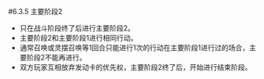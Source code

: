 #6.3.5        主要阶段2
* 只在战斗阶段终了后进行主要阶段2。
* 主要阶段2和主要阶段1进行相同行动。
* 通常召唤或灵摆召唤等1回合只能进行1次的行动在主要阶段1进行过的场合，主要阶段2不能再进行。
* 双方玩家互相放弃发动卡的优先权，主要阶段2终了后，开始进行结束阶段。
